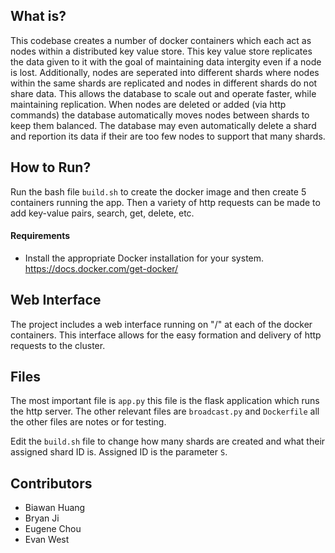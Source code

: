 ## What is?
This codebase creates a number of docker containers which each act as nodes within a distributed key value store. This key value store replicates the data given to it with the goal of maintaining data intergity even if a node is lost. Additionally, nodes are seperated into different shards where nodes within the same shards are replicated and nodes in different shards do not share data. This allows the database to scale out and operate faster, while maintaining replication. When nodes are deleted or added (via http commands) the database automatically moves nodes between shards to keep them balanced. The database may even automatically delete a shard and reportion its data if their are too few nodes to support that many shards.

## How to Run?
Run the bash file `build.sh` to create the docker image and then create 5 containers running the app. Then a variety of http requests can be made to add key-value pairs, search, get, delete, etc.

#### Requirements
- Install the appropriate Docker installation for your system. https://docs.docker.com/get-docker/

## Web Interface
The project includes a web interface running on "/" at each of the docker containers. This interface allows for the easy formation and delivery of http requests to the cluster.

## Files
The most important file is `app.py` this file is the flask application which runs the http server. The other relevant files are `broadcast.py` and `Dockerfile` all the other files are notes or for testing.

Edit the `build.sh` file to change how many shards are created and what their assigned shard ID is. Assigned ID is the parameter `S`.
## Contributors
- Biawan Huang
- Bryan Ji
- Eugene Chou
- Evan West
